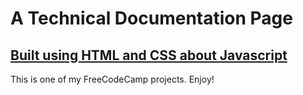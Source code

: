 # A Technical Documentation Page

## [Built using HTML and CSS about Javascript](https://a-blackw-d0w.github.io/technical-documentation-page/)

This is one of my FreeCodeCamp projects. Enjoy!
